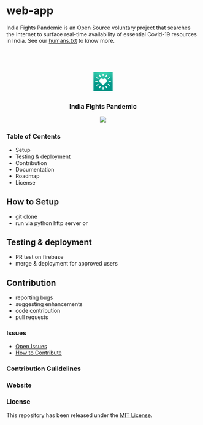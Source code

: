 # web-app
India Fights Pandemic is an Open Source voluntary project that searches the Internet to surface real-time availability of essential Covid-19 resources in India. See our [humans.txt](https://indiafightspandemic.com/humans.txt) to know more.


<div align="center">
    <h1>
        <br>
        <a href="https://indiafightspandemic.com/">
            <img src="web/images/og_image.png" height="50">
        </a>
    </h1>
    <h3>
        India Fights Pandemic
    </h3>
</div>

<div align="center">
    <a href="https://github.com/India-Fights-Pandemic/web-app/actions/workflows/firebase-hosting-pull-request.yml">
        <img src="https://github.com/India-Fights-Pandemic/web-app/actions/workflows/firebase-hosting-pull-request.yml/badge.svg">
    </a>
</div>



### Table of Contents
* Setup
* Testing & deployment
* Contribution
* Documentation
* Roadmap
* License

## How to Setup

* git clone
* run via python http server or 


## Testing & deployment

* PR test on firebase
* merge & deployment for approved users

## Contribution

* reporting bugs
* suggesting enhancements
* code contribution
* pull requests

### Issues
- [Open Issues](https://github.com/India-Fights-Pandemic/web-app/issues)
- [How to Contribute]()

### Contribution Guildelines

### Website


### License
This repository has been released under the [MIT License](LICENSE).
